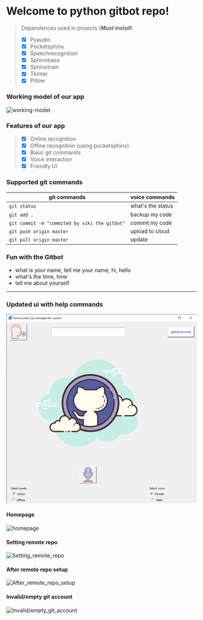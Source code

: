 #       Welcome to python gitbot repo!
>Dependences used in projects (***Must install***)
> * [x] Pyaudio
> * [x] Pocketsphinx
> * [x] Speechrecognition
> * [x] Sphinxbase
> * [x] Sphinxtrain
> * [x] Tkinter
> * [x] Pillow

###     Working model of our app
![working-model](./screenshots/image.png)

###     Features of our app

> * [x] Online recognition
> * [x] Offine recognition (using pocketsphinx)
> * [x] Basic git commands
> * [x] Voice interaction
> * [x] Friendly UI

###     Supported git commands
|git commands   | voice commands |
| ----- | ----- |
| ```git status```  | what's the status |
| ```git add .```  | backup my code |
| ```git commit -m "commited by viki the gitbot"```  | commit my code |
| ```git push origin master```  | upload to cloud |
| ```git pull origin master```  | update |

###     Fun with the Gitbot
* what is your name, tell me your name, hi, hello
* what's the time, time
* tell me about yourself

____

###  Updated ui with help commands
![homepage](./screenshots/updatedui.jpg)

####        Homepage
![homepage](./screenshots/home.jpeg)

####        Setting remote repo
![Setting_remote_repo](./screenshots/3.jpeg)

####        After remote repo setup
![After_remote_repo_setup](./screenshots/4.jpeg)

####        Invalid/empty git account
![Invalid/empty_git_account](./screenshots/2.jpeg)
